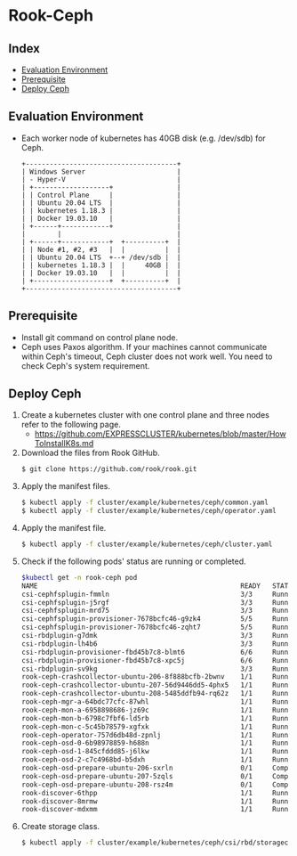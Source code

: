 # Rook-Ceph
## Index
- [Evaluation Environment](#evaluation-environment)
- [Prerequisite](#prerequisite)
- [Deploy Ceph](#deploy-ceph)

## Evaluation Environment
- Each worker node of kubernetes has 40GB disk (e.g. /dev/sdb) for Ceph.
  ```
  +--------------------------------------+
  | Windows Server                       | 
  | - Hyper-V                            |
  | +-------------------+                |
  | | Control Plane     |                |
  | | Ubuntu 20.04 LTS  |                |
  | | kubernetes 1.18.3 |                |
  | | Docker 19.03.10   |                |
  | +------+------------+                |
  |        |                             |
  | +------+------------+  +----------+  |
  | | Node #1, #2, #3   |  |          |  |
  | | Ubuntu 20.04 LTS  +--+ /dev/sdb |  |
  | | kubernetes 1.18.3 |  |     40GB |  |
  | | Docker 19.03.10   |  |          |  |
  | +-------------------+  +----------+  |
  +--------------------------------------+
  ```
## Prerequisite
- Install git command on control plane node.
- Ceph uses Paxos algorithm. If your machines cannot communicate within Ceph's timeout, Ceph cluster does not work well. You need to check Ceph's system requirement.

## Deploy Ceph
1. Create a kubernetes cluster with one control plane and three nodes refer to the following page.
   - https://github.com/EXPRESSCLUSTER/kubernetes/blob/master/HowToInstallK8s.md
1. Download the files from Rook GitHub.
   ```sh
   $ git clone https://github.com/rook/rook.git
   ```
1. Apply the manifest files.
   ```sh
   $ kubectl apply -f cluster/example/kubernetes/ceph/common.yaml
   $ kubectl apply -f cluster/example/kubernetes/ceph/operator.yaml
   ```
1. Apply the manifest file.
   ```sh
   $ kubectl apply -f cluster/example/kubernetes/ceph/cluster.yaml
   ```
1. Check if the following pods' status are running or completed.
   ```sh
   $kubectl get -n rook-ceph pod
   NAME                                                   READY   STATUS      RESTARTS   AGE
   csi-cephfsplugin-fmmln                                 3/3     Running     0          2d
   csi-cephfsplugin-j5rgf                                 3/3     Running     0          2d
   csi-cephfsplugin-mrd75                                 3/3     Running     0          2d
   csi-cephfsplugin-provisioner-7678bcfc46-g9zk4          5/5     Running     0          2d
   csi-cephfsplugin-provisioner-7678bcfc46-zqht7          5/5     Running     0          2d
   csi-rbdplugin-g7dmk                                    3/3     Running     0          2d
   csi-rbdplugin-lh4b6                                    3/3     Running     1          2d
   csi-rbdplugin-provisioner-fbd45b7c8-blmt6              6/6     Running     0          2d
   csi-rbdplugin-provisioner-fbd45b7c8-xpc5j              6/6     Running     0          2d
   csi-rbdplugin-sv9kg                                    3/3     Running     0          2d
   rook-ceph-crashcollector-ubuntu-206-8f888bcfb-2bwnv    1/1     Running     1          3d1h
   rook-ceph-crashcollector-ubuntu-207-56d9446dd5-4phx5   1/1     Running     1          3d1h
   rook-ceph-crashcollector-ubuntu-208-5485ddfb94-rq62z   1/1     Running     1          3d1h
   rook-ceph-mgr-a-64bdc77cfc-87whl                       1/1     Running     2          3d1h
   rook-ceph-mon-a-6958898686-jz69c                       1/1     Running     1          3d1h
   rook-ceph-mon-b-6798c7fbf6-ld5rb                       1/1     Running     1          3d1h
   rook-ceph-mon-c-5c45b78579-xgfxk                       1/1     Running     1          3d1h
   rook-ceph-operator-757d6db48d-zpnlj                    1/1     Running     0          2d1h
   rook-ceph-osd-0-6b98978859-h688n                       1/1     Running     3          3d1h
   rook-ceph-osd-1-845cfddd85-j6lkw                       1/1     Running     2          3d1h
   rook-ceph-osd-2-c7c4968bd-b5dxh                        1/1     Running     1          3d1h
   rook-ceph-osd-prepare-ubuntu-206-sxrln                 0/1     Completed   0          2d
   rook-ceph-osd-prepare-ubuntu-207-5zqls                 0/1     Completed   0          2d
   rook-ceph-osd-prepare-ubuntu-208-rsz4m                 0/1     Completed   0          2d
   rook-discover-6thpp                                    1/1     Running     0          2d
   rook-discover-8mrmw                                    1/1     Running     0          2d
   rook-discover-mdxmm                                    1/1     Running     0          2d
   ```
1. Create storage class.
   ```sh
   $ kubectl apply -f cluster/example/kubernetes/ceph/csi/rbd/storageclass.yaml
   ```
